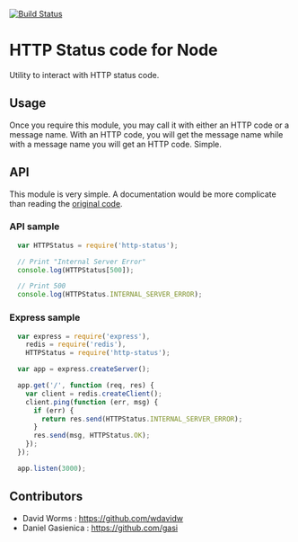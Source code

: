 [![Build Status](https://secure.travis-ci.org/wdavidw/node-http-status.png)](http://travis-ci.org/wdavidw/node-http-status)

# HTTP Status code for Node

Utility to interact with HTTP status code.

## Usage

Once you require this module, you may call it with either an HTTP code or a message name. With an HTTP code, you will get the message name while with a message name you will get an HTTP code. Simple.

## API

This module is very simple. A documentation would be more complicate than reading the [original code](./src/index.js).

### API sample

```javascript
  var HTTPStatus = require('http-status');

  // Print "Internal Server Error"
  console.log(HTTPStatus[500]);

  // Print 500
  console.log(HTTPStatus.INTERNAL_SERVER_ERROR);
```

### Express sample

```javascript
  var express = require('express'),
    redis = require('redis'),
    HTTPStatus = require('http-status');

  var app = express.createServer();

  app.get('/', function (req, res) {
    var client = redis.createClient();
    client.ping(function (err, msg) {
      if (err) {
        return res.send(HTTPStatus.INTERNAL_SERVER_ERROR);
      }
      res.send(msg, HTTPStatus.OK);
    });
  });

  app.listen(3000);
```

Contributors
------------

*	David Worms : <https://github.com/wdavidw>
*	Daniel Gasienica : <https://github.com/gasi>
